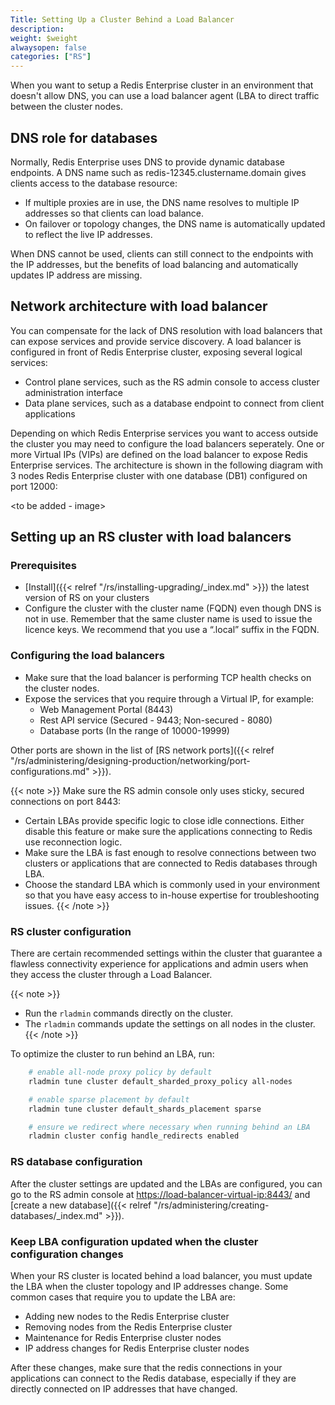 ```yaml
---
Title: Setting Up a Cluster Behind a Load Balancer
description:
weight: $weight
alwaysopen: false
categories: ["RS"]
---
```

When you want to setup a Redis Enterprise cluster in an environment that doesn't allow DNS, you can use a load balancer agent (LBA to direct traffic between the cluster nodes.

## DNS role for databases

Normally, Redis Enterprise uses DNS to provide dynamic database endpoints.
A DNS name such as redis-12345.clustername.domain gives clients access to the database resource:

- If multiple proxies are in use, the DNS name resolves to multiple IP addresses so that clients can load balance.
- On failover or topology changes, the DNS name is automatically updated to reflect the live IP addresses.

When DNS cannot be used, clients can still connect to the endpoints with the IP addresses,
but the benefits of load balancing and automatically updates IP address are missing.

## Network architecture with load balancer

You can compensate for the lack of DNS resolution with load balancers that can expose services and provide service discovery.
A load balancer is configured in front of Redis Enterprise cluster, exposing several logical services:

- Control plane services, such as the RS admin console to access cluster administration interface
- Data plane services, such as a database endpoint to connect from client applications

Depending on which Redis Enterprise services you want to access outside the cluster you may need to configure the load balancers seperately.
One or more Virtual IPs (VIPs) are defined on the load balancer to expose Redis Enterprise services.
The architecture is shown in the following diagram with 3 nodes Redis Enterprise cluster with one database (DB1) configured on port 12000:

<to be added - image>

## Setting up an RS cluster with load balancers

### Prerequisites

- [Install]({{< relref "/rs/installing-upgrading/_index.md" >}}) the latest version of RS on your clusters
- Configure the cluster with the cluster name (FQDN) even though DNS is not in use.
    Remember that the same cluster name is used to issue the licence keys.
    We recommend that you use a “.local” suffix in the FQDN.

### Configuring the load balancers

- Make sure that the load balancer is performing TCP health checks on the cluster nodes.
- Expose the services that you require through a Virtual IP, for example:
    - Web Management Portal (8443)
    - Rest API service (Secured - 9443; Non-secured - 8080)
    - Database ports (In the range of 10000-19999)

Other ports are shown in the list of [RS network ports]({{< relref "/rs/administering/designing-production/networking/port-configurations.md" >}}).

{{< note >}}
Make sure the RS admin console only uses sticky, secured connections on port 8443:

- Certain LBAs provide specific logic to close idle connections. Either disable this feature or make sure the applications connecting to Redis use reconnection logic.
- Make sure the LBA is fast enough to resolve connections between two clusters or applications that are connected to Redis databases through LBA.
- Choose the standard LBA which is commonly used in your environment so that you have easy access to in-house expertise for troubleshooting issues.
{{< /note >}}

### RS cluster configuration

There are certain recommended settings within the cluster that guarantee a flawless connectivity experience for applications and admin users when they access the cluster through a Load Balancer.

{{< note >}}
- Run the `rladmin` commands directly on the cluster.
- The `rladmin` commands update the settings on all nodes in the cluster.
{{< /note >}}

To optimize the cluster to run behind an LBA, run:

```sh
    # enable all-node proxy policy by default
    rladmin tune cluster default_sharded_proxy_policy all-nodes

    # enable sparse placement by default
    rladmin tune cluster default_shards_placement sparse

    # ensure we redirect where necessary when running behind an LBA
    rladmin cluster config handle_redirects enabled
```

### RS database configuration

After the cluster settings are updated and the LBAs are configured,
you can go to the RS admin console at <https://load-balancer-virtual-ip:8443/> and [create a new database]({{< relref "/rs/administering/creating-databases/_index.md" >}}).

### Keep LBA configuration updated when the cluster configuration changes

When your RS cluster is located behind a load balancer, you must update the LBA when the cluster topology and IP addresses change.
Some common cases that require you to update the LBA are:

- Adding new nodes to the Redis Enterprise cluster
- Removing nodes from the Redis Enterprise cluster
- Maintenance for Redis Enterprise cluster nodes
- IP address changes for Redis Enterprise cluster nodes

After these changes, make sure that the redis connections in your applications can connect to the Redis database,
especially if they are directly connected on IP addresses that have changed.
